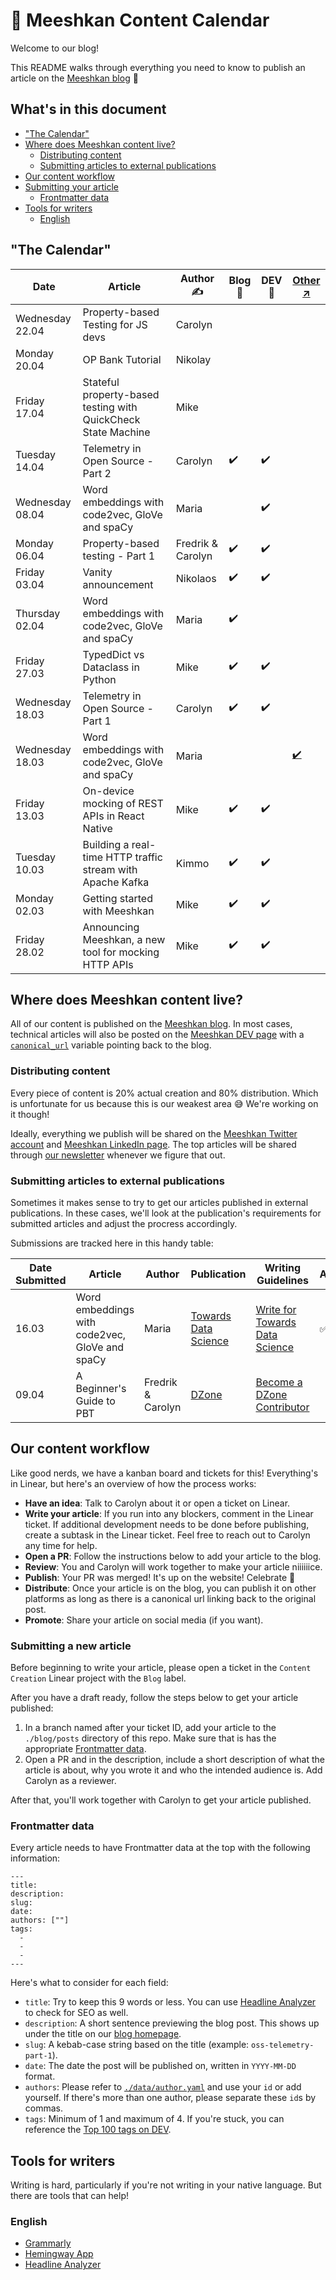 # 📅 Meeshkan Content Calendar

Welcome to our blog!

This README walks through everything you need to know to publish an article on the [Meeshkan blog](https://meeshkan.com/blog/) 💫 

## What's in this document

- ["The Calendar"](#the-calendar)
- [Where does Meeshkan content live?](#where-does-meeshkan-content-live)
  - [Distributing content](#distributing-content)
  - [Submitting articles to external publications](#submitting-articles-to-external-publications)
- [Our content workflow](#our-content-workflow)
- [Submitting your article](#submitting-a-new-article)
  - [Frontmatter data](#frontmatter-data)
- [Tools for writers](#tools-for-writers)
  - [English](#english)

## "The Calendar"

| Date            | Article                                                    | Author ✍️         | Blog 🔖 | DEV 📓 | [Other ↗️](.EXTERNAL.md)                                                                        |
| --------------- | ---------------------------------------------------------- | ----------------- | ------- | ------ | ----------------------------------------------------------------------------------------------- |
| Wednesday 22.04    | Property-based Testing for JS devs                         | Carolyn           |         |        |                                                                                                 |
| Monday 20.04   | OP Bank Tutorial                                           | Nikolay           |         |        |                                                                                                 |
| Friday 17.04   | Stateful property-based testing with QuickCheck State Machine  | Mike           |         |        |                                                                                                 |
| Tuesday 14.04  | Telemetry in Open Source - Part 2                          | Carolyn           |    ✔️     |    ✔️    |                                                                                                 |
| Wednesday 08.04 | Word embeddings with code2vec, GloVe and spaCy             | Maria             |         |   ✔️     |                                                                                                 |
| Monday 06.04    | Property-based testing - Part 1                            | Fredrik & Carolyn | ✔️      | ✔️     |                                                                                                 |
| Friday 03.04    | Vanity announcement                                        | Nikolaos          | ✔️      | ✔️     |                                                                                                 |
| Thursday 02.04  | Word embeddings with code2vec, GloVe and spaCy             | Maria             | ✔️      |        |                                                                                                 |
| Friday 27.03    | TypedDict vs Dataclass in Python                           | Mike              | ✔️      | ✔️     |                                                                                                 |
| Wednesday 18.03 | Telemetry in Open Source - Part 1                          | Carolyn           | ✔️      | ✔️     |                                                                                                 |
| Wednesday 18.03 | Word embeddings with code2vec, GloVe and spaCy             | Maria             |         |        | [✔️](https://towardsdatascience.com/word-embeddings-with-code2vec-glove-and-spacy-5b26420bf632) |
| Friday 13.03    | On-device mocking of REST APIs in React Native             | Mike              | ✔️      | ✔️     |                                                                                                 |
| Tuesday 10.03   | Building a real-time HTTP traffic stream with Apache Kafka | Kimmo             | ✔️      | ✔️     |                                                                                                 |
| Monday 02.03    | Getting started with Meeshkan                              | Mike              | ✔️      | ✔️     |                                                                                                 |
| Friday 28.02    | Announcing Meeshkan, a new tool for mocking HTTP APIs      | Mike              | ✔️      | ✔️     |                                                                                                 |

## Where does Meeshkan content live?

All of our content is published on the [Meeshkan blog](http://meeshkan.com/blog/). In most cases, technical articles will also be posted on the [Meeshkan DEV page](https://dev.to/meeshkan/) with a [`canonical_url`](https://yoast.com/rel-canonical/) variable pointing back to the blog.

### Distributing content

Every piece of content is 20% actual creation and 80% distribution. Which is unfortunate for us because this is our weakest area :sweat_smile: We're working on it though!

Ideally, everything we publish will be shared on the [Meeshkan Twitter account](https://twitter.com/meeshkanml?lang=en) and [Meeshkan LinkedIn page](https://www.linkedin.com/company/meeshkan/). The top articles will be shared through [our newsletter](https://www.subscribepage.com/meeshkan) whenever we figure that out.

### Submitting articles to external publications

Sometimes it makes sense to try to get our articles published in external publications. In these cases, we'll look at the publication's requirements for submitted articles and adjust the procress accordingly.

Submissions are tracked here in this handy table:

| Date Submitted | Article                                        | Author | Publication                                             | Writing Guidelines                                                                     | Accepted           | Rejected | Date Published | Link                                                                                            |
| -------------- | ---------------------------------------------- | ------ | ------------------------------------------------------- | -------------------------------------------------------------------------------------- | ------------------ | -------- | -------------- | ----------------------------------------------------------------------------------------------- |
| 16.03          | Word embeddings with code2vec, GloVe and spaCy | Maria  | [Towards Data Science](https://towardsdatascience.com/) | [Write for Towards Data Science](https://towardsdatascience.com/questions-96667b06af5) | :white_check_mark: |          | 18.03          | [🔗](https://towardsdatascience.com/word-embeddings-with-code2vec-glove-and-spacy-5b26420bf632) |
| 09.04          | A Beginner's Guide to PBT | Fredrik & Carolyn  | [DZone](https://dzone.com/) | [Become a DZone Contributor](https://dzone.com/pages/contribute) |  |    :x:      |        |    |

## Our content workflow

Like good nerds, we have a kanban board and tickets for this! Everything's in Linear, but here's an overview of how the process works:

- **Have an idea**: Talk to Carolyn about it or open a ticket on Linear.
- **Write your article**: If you run into any blockers, comment in the Linear ticket. If additional development needs to be done before publishing, create a subtask in the Linear ticket. Feel free to reach out to Carolyn any time for help. 
- **Open a PR**: Follow the instructions below to add your article to the blog.
- **Review**: You and Carolyn will work together to make your article niiiiiice.
- **Publish**: Your PR was merged! It's up on the website! Celebrate 🎉
- **Distribute**: Once your article is on the blog, you can publish it on other platforms as long as there is a canonical url linking back to the original post. 
- **Promote**: Share your article on social media (if you want).

### Submitting a new article

Before beginning to write your article, please open a ticket in the `Content Creation` Linear project with the `Blog` label.

After you have a draft ready, follow the steps below to get your article published:
1. In a branch named after your ticket ID, add your article to the `./blog/posts` directory of this repo. Make sure that is has the appropriate [Frontmatter data](#frontmatter-data).
1. Open a PR and in the description, include a short description of what the article is about, why you wrote it and who the intended audience is. Add Carolyn as a reviewer.

After that, you'll work together with Carolyn to get your article published.

### Frontmatter data

Every article needs to have Frontmatter data at the top with the following information:

```
---
title: 
description: 
slug:
date:
authors: [""]
tags:
  - 
  - 
  - 
---
```

Here's what to consider for each field:
* `title`: Try to keep this 9 words or less. You can use [Headline Analyzer](https://coschedule.com/headline-analyzer) to check for SEO as well.
* `description`: A short sentence previewing the blog post. This shows up under the title on our [blog homepage](https://meeshkan.com/blog).
* `slug`: A kebab-case string based on the title (example: `oss-telemetry-part-1`).
* `date`: The date the post will be published on, written in `YYYY-MM-DD` format.
* `authors`: Please refer to [`./data/author.yaml`](https://github.com/meeshkan/website/blob/master/data/author.yaml) and use your `id` or add yourself. If there's more than one author, please separate these `id`s by commas.
* `tags`: Minimum of 1 and maximum of 4. If you're stuck, you can reference the [Top 100 tags on DEV](https://dev.to/tags).

## Tools for writers

Writing is hard, particularly if you're not writing in your native language. But there are tools that can help!

### English

- [Grammarly](https://www.grammarly.com)
- [Hemingway App](hemingwayapp.com/)
- [Headline Analyzer](https://coschedule.com/headline-analyzer)
